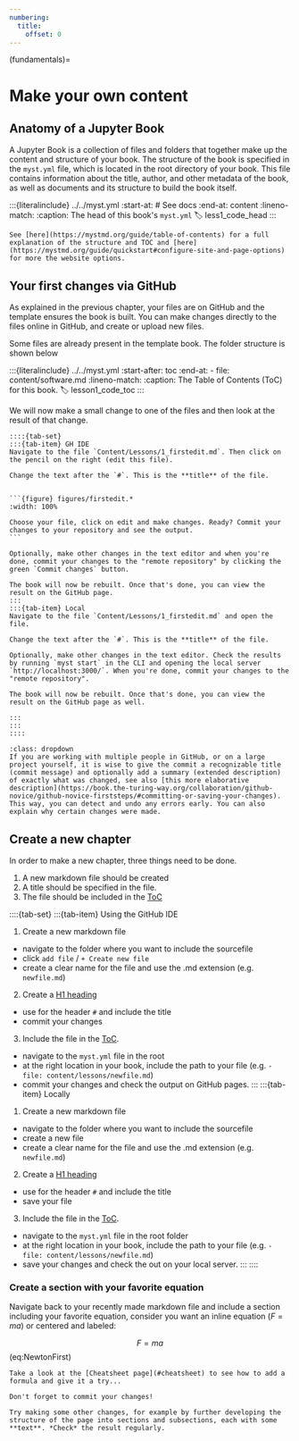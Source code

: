 ```yaml
---
numbering:
  title:
    offset: 0
---
```

(fundamentals)=
# Make your own content

## Anatomy of a Jupyter Book

A Jupyter Book is a collection of files and folders that together make up the content and structure of your book. The structure of the book is specified in the `myst.yml` file, which is located in the root directory of your book. This file contains information about the title, author, and other metadata of the book, as well as documents and its structure to build the book itself.

:::{literalinclude} ../../myst.yml
:start-at: # See docs
:end-at: content
:lineno-match:
:caption: The head of this book's `myst.yml`
:label: less1_code_head
:::


```{card} Official documentation
See [here](https://mystmd.org/guide/table-of-contents) for a full explanation of the structure and TOC and [here](https://mystmd.org/guide/quickstart#configure-site-and-page-options) for more the website options.
```

## Your first changes via GitHub

As explained in the previous chapter, your files are on GitHub and the template ensures the book is built. You can make changes directly to the files online in GitHub, and create or upload new files.

Some files are already present in the template book. The folder structure is shown below

:::{literalinclude} ../../myst.yml
:start-after: toc
:end-at: - file: content/software.md
:lineno-match:
:caption: The Table of Contents (ToC) for this book.
:label: lesson1_code_toc
:::

We will now make a small change to one of the files and then look at the result of that change.

````{exercise} Your first change
::::{tab-set}
:::{tab-item} GH IDE
Navigate to the file `Content/Lessons/1_firstedit.md`. Then click on the pencil on the right (edit this file).

Change the text after the `#`. This is the **title** of the file.


```{figure} figures/firstedit.*
:width: 100%

Choose your file, click on edit and make changes. Ready? Commit your changes to your repository and see the output.
```

Optionally, make other changes in the text editor and when you're done, commit your changes to the "remote repository" by clicking the green `Commit changes` button.

The book will now be rebuilt. Once that's done, you can view the result on the GitHub page.
:::
:::{tab-item} Local
Navigate to the file `Content/Lessons/1_firstedit.md` and open the file.

Change the text after the `#`. This is the **title** of the file.

Optionally, make other changes in the text editor. Check the results by running `myst start` in the CLI and opening the local server `http://localhost:3000/`. When you're done, commit your changes to the "remote repository".

The book will now be rebuilt. Once that's done, you can view the result on the GitHub page as well.

:::
:::
::::
````

```{admonition} Commit summary
:class: dropdown
If you are working with multiple people in GitHub, or on a large project yourself, it is wise to give the commit a recognizable title (commit message) and optionally add a summary (extended description) of exactly what was changed, see also [this more elaborative description](https://book.the-turing-way.org/collaboration/github-novice/github-novice-firststeps/#committing-or-saving-your-changes). This way, you can detect and undo any errors early. You can also explain why certain changes were made.
```


## Create a new chapter
In order to make a new chapter, three things need to be done. 
1. A new markdown file should be created
2. A title should be specified in the file.
3. The file should be included in the [ToC](#lesson1_code_toc)

::::{tab-set}
:::{tab-item} Using the GitHub IDE
1. Create a new markdown file 
  - navigate to the folder where you want to include the sourcefile
  - click `add file` / `+ Create new file`
  - create a clear name for the file and use the .md extension (e.g. `newfile.md`)
2. Create a [H1 heading](#headings)
  - use for the header `#` and include the title
  - commit your changes
3. Include the file in the [ToC](#lesson1_code_toc).
  - navigate to the `myst.yml` file in the root
  - at the right location in your book, include the path to your file (e.g. `- file: content/lessons/newfile.md`)
  - commit your changes and check the output on GitHub pages.
:::
:::{tab-item} Locally
1. Create a new markdown file
  - navigate to the folder where you want to include the sourcefile
  - create a new file
  - create a clear name for the file and use the .md extension (e.g. `newfile.md`)
2. Create a [H1 heading](#headings)
  - use for the header `#` and include the title
  - save your file
3. Include the file in the [ToC](#lesson1_code_toc).
  - navigate to the `myst.yml` file in the root folder
  - at the right location in your book, include the path to your file (e.g. `- file: content/lessons/newfile.md`)
  - save your changes and check the out on your local server.
:::
::::

### Create a section with your favorite equation
Navigate back to your recently made markdown file and include a section including your favorite equation, consider you want an inline equation ($F = m a$) or centered and labeled:

$$ F = m a $$ (eq:NewtonFirst)


```{tip} 
Take a look at the [Cheatsheet page](#cheatsheet) to see how to add a formula and give it a try...

Don't forget to commit your changes!
```

```{exercise} Other changes
Try making some other changes, for example by further developing the structure of the page into sections and subsections, each with some **text**. *Check* the result regularly.
```
